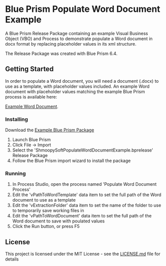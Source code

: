 # Blue Prism Populate Word Document Example

A Blue Prism Release Package containing an example Visual Business Object (VBO) and Process to demonstrate populate a Word document in docx format by replacing placeholder values in its xml structure.

The Release Package was created with Blue Prism 6.4.

## Getting Started

In order to populate a Word document, you will need a document (.docx) to use as a template, with placeholder values included. An example Word document with placeholder values matching the example Blue Prism process is available here: 

[Example Word Document](DocumentTemplate.docx).

### Installing

Download the [Example Blue Prism Package](ShmoopySoftPopulateWordDocumentExample.bprelease)

1. Launch Blue Prism
2. Click File -> Import
3. Select the 'ShmoopySoftPopulateWordDocumentExample.bprelease' Release Package
4. Follow the Blue Prism import wizard to install the package

### Running

1. In Process Studio, open the process named 'Populate Word Document Process'
2. Edit the 'vPathToWordTemplate' data item to set the full path of the Word document to use as a template
3. Edit the 'vExtractionFolder' data item to set the name of the folder to use to temporarily save working files in
4. Edit the 'vPathToWordDocument' data item to set the full path of the Word document to save with poulated values
5. Click the Run button, or press F5

## License

This project is licensed under the MIT License - see the [LICENSE.md](LICENSE.md) file for details
